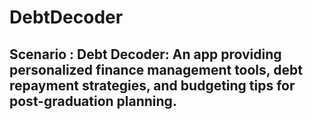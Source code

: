 # DebtDecoder 

## Scenario : Debt Decoder: An app providing personalized finance management tools, debt repayment strategies, and budgeting tips for post-graduation planning.


